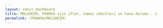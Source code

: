 ```yaml
---
layout: vakit_dashboard
title: MOLSHEIM, FRANSA için iftar, namaz vakitleri ve hava durumu - ilçe/eyalet seç
permalink: /FRANSA/MOLSHEIM/
---
```


<script type="text/javascript">
  var GLOBAL_COUNTRY = 'FRANSA';
  var GLOBAL_CITY = 'MOLSHEIM';
  var GLOBAL_STATE = '';
  var lat = 72;
  var lon = 21;
</script>
